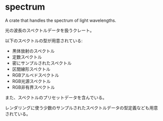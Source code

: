 # spectrum

A crate that handles the spectrum of light wavelengths.

光の波長のスペクトルデータを扱うクレート。

以下のスペクトルの型が用意されている:
- 黒体放射のスペクトル
- 定数スペクトル
- 密にサンプルされたスペクトル
- 区間線形スペクトル
- RGBアルベドスペクトル
- RGB光源スペクトル
- RGB非有界スペクトル

また、スペクトルのプリセットデータを含んでいる。

レンダリングに使う少数のサンプルされたスペクトルデータの型定義なども用意されている。
